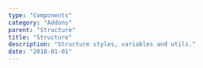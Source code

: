 ```yaml
---
type: "Components"
category: "Addons"
parent: "Structure"
title: "Structure"
description: "Structure styles, variables and utils."
date: "2018-01-01"
---
```


